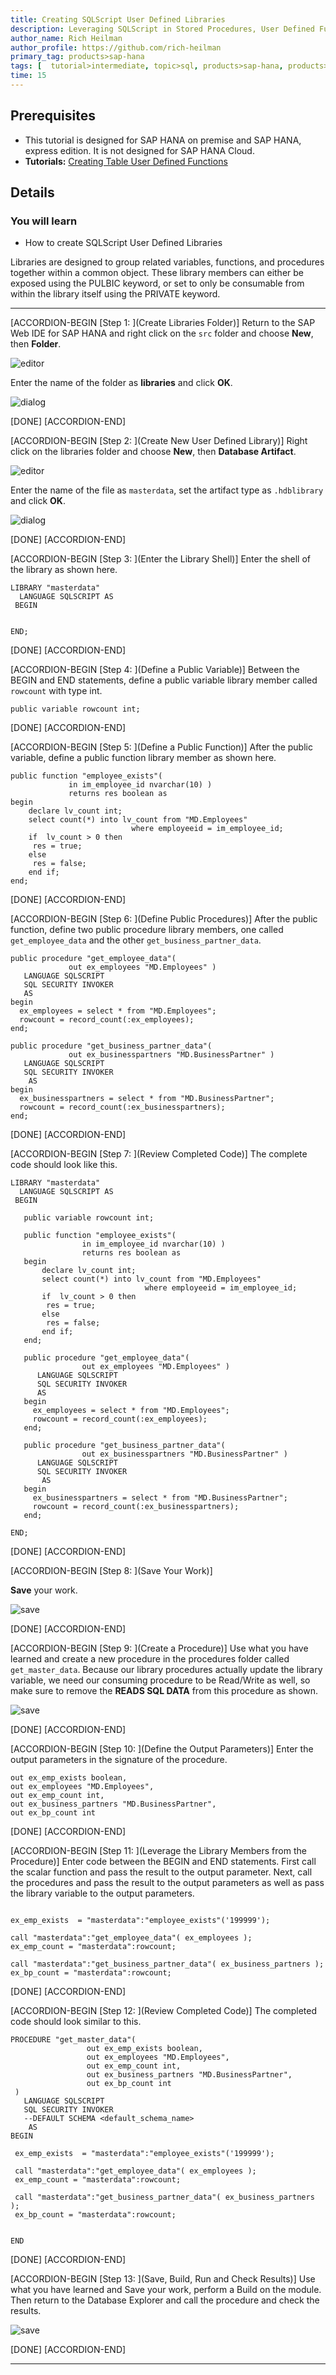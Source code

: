 ```yaml
---
title: Creating SQLScript User Defined Libraries
description: Leveraging SQLScript in Stored Procedures, User Defined Functions, and User Defined Libraries
author_name: Rich Heilman
author_profile: https://github.com/rich-heilman
primary_tag: products>sap-hana
tags: [  tutorial>intermediate, topic>sql, products>sap-hana, products>sap-hana\,-express-edition  ]
time: 15
---
```


## Prerequisites  
- This tutorial is designed for SAP HANA on premise and SAP HANA, express edition. It is not designed for SAP HANA Cloud.
- **Tutorials:** [Creating Table User Defined Functions](xsa-sqlscript-table-user)

## Details
### You will learn  
- How to create SQLScript User Defined Libraries

Libraries are designed to group related variables, functions, and procedures together within a common object. These library members can either be exposed using the PULBIC keyword, or set to only be consumable from within the library itself using the PRIVATE keyword.

---

[ACCORDION-BEGIN [Step 1: ](Create Libraries Folder)]
Return to the SAP Web IDE for SAP HANA and right click on the `src` folder and choose **New**, then **Folder**.

![editor](1.png)

Enter the name of the folder as **libraries** and click **OK**.

![dialog](2.png)

[DONE]
[ACCORDION-END]

[ACCORDION-BEGIN [Step 2: ](Create New User Defined Library)]
Right click on the libraries folder and choose **New**, then **Database Artifact**.

![editor](3.png)

Enter the name of the file as `masterdata`, set the artifact type as `.hdblibrary` and click **OK**.

![dialog](4.png)

[DONE]
[ACCORDION-END]


[ACCORDION-BEGIN [Step 3: ](Enter the Library Shell)]
Enter the shell of the library as shown here.

```
LIBRARY "masterdata"
  LANGUAGE SQLSCRIPT AS
 BEGIN


END;

```

[DONE]
[ACCORDION-END]

[ACCORDION-BEGIN [Step 4: ](Define a Public Variable)]
Between the BEGIN and END statements, define a public variable library member called `rowcount` with type int.

```
public variable rowcount int;
```

[DONE]
[ACCORDION-END]

[ACCORDION-BEGIN [Step 5: ](Define a Public Function)]
After the public variable, define a public function library member as shown here.
```
public function "employee_exists"(
             in im_employee_id nvarchar(10) )
             returns res boolean as
begin
    declare lv_count int;
    select count(*) into lv_count from "MD.Employees"
                           where employeeid = im_employee_id;
    if  lv_count > 0 then
     res = true;
    else
     res = false;
    end if;
end;

```

[DONE]
[ACCORDION-END]

[ACCORDION-BEGIN [Step 6: ](Define Public Procedures)]
After the public function, define two public procedure library members, one called `get_employee_data` and the other `get_business_partner_data`.

```
public procedure "get_employee_data"(
             out ex_employees "MD.Employees" )
   LANGUAGE SQLSCRIPT
   SQL SECURITY INVOKER
   AS
begin
  ex_employees = select * from "MD.Employees";
  rowcount = record_count(:ex_employees);
end;

public procedure "get_business_partner_data"(
             out ex_businesspartners "MD.BusinessPartner" )
   LANGUAGE SQLSCRIPT
   SQL SECURITY INVOKER
    AS
begin
  ex_businesspartners = select * from "MD.BusinessPartner";
  rowcount = record_count(:ex_businesspartners);
end;

```


[DONE]
[ACCORDION-END]

[ACCORDION-BEGIN [Step 7: ](Review Completed Code)]
The complete code should look like this.

```
LIBRARY "masterdata"
  LANGUAGE SQLSCRIPT AS
 BEGIN

   public variable rowcount int;

   public function "employee_exists"(
                in im_employee_id nvarchar(10) )
                returns res boolean as
   begin
       declare lv_count int;
       select count(*) into lv_count from "MD.Employees"
                              where employeeid = im_employee_id;
       if  lv_count > 0 then
        res = true;
       else
        res = false;
       end if;
   end;

   public procedure "get_employee_data"(
                out ex_employees "MD.Employees" )
      LANGUAGE SQLSCRIPT
      SQL SECURITY INVOKER
      AS
   begin
     ex_employees = select * from "MD.Employees";
     rowcount = record_count(:ex_employees);
   end;

   public procedure "get_business_partner_data"(
                out ex_businesspartners "MD.BusinessPartner" )
      LANGUAGE SQLSCRIPT
      SQL SECURITY INVOKER
       AS
   begin
     ex_businesspartners = select * from "MD.BusinessPartner";
     rowcount = record_count(:ex_businesspartners);
   end;

END;

```


[DONE]
[ACCORDION-END]

[ACCORDION-BEGIN [Step 8: ](Save Your Work)]

**Save** your work.

![save](6.png)


[DONE]
[ACCORDION-END]

[ACCORDION-BEGIN [Step 9: ](Create a Procedure)]
Use what you have learned and create a new procedure in the procedures folder called `get_master_data`. Because our library procedures actually update the library variable, we need our consuming procedure to be Read/Write as well, so make sure to remove the **READS SQL DATA** from this procedure as shown.

![save](7.png)

[DONE]
[ACCORDION-END]

[ACCORDION-BEGIN [Step 10: ](Define the Output Parameters)]
Enter the output parameters in the signature of the procedure.

```
out ex_emp_exists boolean,
out ex_employees "MD.Employees",
out ex_emp_count int,
out ex_business_partners "MD.BusinessPartner",
out ex_bp_count int
```


[DONE]
[ACCORDION-END]

[ACCORDION-BEGIN [Step 11: ](Leverage the Library Members from the Procedure)]
Enter code between the BEGIN and END statements. First call the scalar function and pass the result to the output parameter. Next, call the procedures and pass the result to the output parameters as well as pass the library variable to the output parameters.

```

ex_emp_exists  = "masterdata":"employee_exists"('199999');   

call "masterdata":"get_employee_data"( ex_employees );
ex_emp_count = "masterdata":rowcount;

call "masterdata":"get_business_partner_data"( ex_business_partners );
ex_bp_count = "masterdata":rowcount;

```


[DONE]
[ACCORDION-END]

[ACCORDION-BEGIN [Step 12: ](Review Completed Code)]
The completed code should look similar to this.

```
PROCEDURE "get_master_data"(              
	             out ex_emp_exists boolean,
	             out ex_employees "MD.Employees",
	             out ex_emp_count int,
	             out ex_business_partners "MD.BusinessPartner",
	             out ex_bp_count int
 )
   LANGUAGE SQLSCRIPT
   SQL SECURITY INVOKER
   --DEFAULT SCHEMA <default_schema_name>
    AS
BEGIN

 ex_emp_exists  = "masterdata":"employee_exists"('199999');   

 call "masterdata":"get_employee_data"( ex_employees );
 ex_emp_count = "masterdata":rowcount;

 call "masterdata":"get_business_partner_data"( ex_business_partners );
 ex_bp_count = "masterdata":rowcount;


END
```


[DONE]
[ACCORDION-END]

[ACCORDION-BEGIN [Step 13: ](Save, Build, Run and Check Results)]
Use what you have learned and Save your work, perform a Build on the module. Then return to the Database Explorer and call the procedure and check the results.

![save](8.png)


[DONE]
[ACCORDION-END]



---
